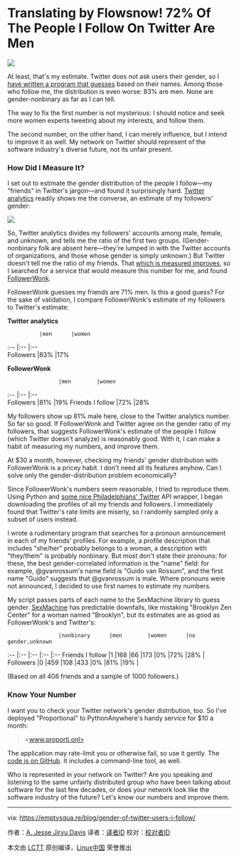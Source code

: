 Translating by Flowsnow!
72% Of The People I Follow On Twitter Are Men
===============================================

![](https://emptysqua.re/blog/gender-of-twitter-users-i-follow/abacus.jpg)

At least, that's my estimate. Twitter does not ask users their gender, so I [have written a program that guesses][1] based on their names. Among those who follow me, the distribution is even worse: 83% are men. None are gender-nonbinary as far as I can tell.

The way to fix the first number is not mysterious: I should notice and seek more women experts tweeting about my interests, and follow them.

The second number, on the other hand, I can merely influence, but I intend to improve it as well. My network on Twitter should represent of the software industry's diverse future, not its unfair present.

### How Did I Measure It?

I set out to estimate the gender distribution of the people I follow—my "friends" in Twitter's jargon—and found it surprisingly hard. [Twitter analytics][2] readily shows me the converse, an estimate of my followers' gender:

![](https://emptysqua.re/blog/gender-of-twitter-users-i-follow/twitter-analytics.png)

So, Twitter analytics divides my followers' accounts among male, female, and unknown, and tells me the ratio of the first two groups. (Gender-nonbinary folk are absent here—they're lumped in with the Twitter accounts of organizations, and those whose gender is simply unknown.) But Twitter doesn't tell me the ratio of my friends. That [which is measured improves][3], so I searched for a service that would measure this number for me, and found [FollowerWonk][4].

FollowerWonk guesses my friends are 71% men. Is this a good guess? For the sake of validation, I compare FollowerWonk's estimate of my followers to Twitter's estimate:

**Twitter analytics**

 	          |men	    |women
:--         |:--      |:-- 	          
Followers	  |83%	    |17%

**FollowerWonk**

 	                |men	    |women
:--               |:--      |:-- 	                
Followers	        |81%	    |19%
Friends I follow	|72%	    |28%

My followers show up 81% male here, close to the Twitter analytics number. So far so good. If FollowerWonk and Twitter agree on the gender ratio of my followers, that suggests FollowerWonk's estimate of the people I follow (which Twitter doesn't analyze) is reasonably good. With it, I can make a habit of measuring my numbers, and improve them.

At $30 a month, however, checking my friends' gender distribution with FollowerWonk is a pricey habit. I don't need all its features anyhow. Can I solve only the gender-distribution problem economically?

Since FollowerWonk's numbers seem reasonable, I tried to reproduce them. Using Python and [some nice Philadelphians' Twitter][5] API wrapper, I began downloading the profiles of all my friends and followers. I immediately found that Twitter's rate limits are miserly, so I randomly sampled only a subset of users instead.

I wrote a rudimentary program that searches for a pronoun announcement in each of my friends' profiles. For example, a profile description that includes "she/her" probably belongs to a woman, a description with "they/them" is probably nonbinary. But most don't state their pronouns: for these, the best gender-correlated information is the "name" field: for example, @gvanrossum's name field is "Guido van Rossum", and the first name "Guido" suggests that @gvanrossum is male. Where pronouns were not announced, I decided to use first names to estimate my numbers.

My script passes parts of each name to the SexMachine library to guess gender. [SexMachine][6] has predictable downfalls, like mistaking "Brooklyn Zen Center" for a woman named "Brooklyn", but its estimates are as good as FollowerWonk's and Twitter's:



 	                |nonbinary	    |men	    |women	    |no gender,unknown
:--               |:--            |:--      |:--        |:--
Friends I follow	|1	            |168	    |66	        |173
 	                |0%	            |72%	    |28%	      |
Followers	        |0	            |459	    |108	      |433
 	                |0%	            |81%	    |19%	      |

(Based on all 408 friends and a sample of 1000 followers.)

### Know Your Number

I want you to check your Twitter network's gender distribution, too. So I've deployed "Proportional" to PythonAnywhere's handy service for $10 a month:

><www.proporti.onl>

The application may rate-limit you or otherwise fail, so use it gently. The [code is on GitHub][7]. It includes a command-line tool, as well.

Who is represented in your network on Twitter? Are you speaking and listening to the same unfairly distributed group who have been talking about software for the last few decades, or does your network look like the software industry of the future? Let's know our numbers and improve them.





--------------------------------------------------------------------------------

via: https://emptysqua.re/blog/gender-of-twitter-users-i-follow/

作者：[A. Jesse Jiryu Davis][a]
译者：[译者ID](https://github.com/译者ID)
校对：[校对者ID](https://github.com/校对者ID)

本文由 [LCTT](https://github.com/LCTT/TranslateProject) 原创编译，[Linux中国](https://linux.cn/) 荣誉推出

[a]: https://disqus.com/by/AJesseJiryuDavis/
[1]: https://www.proporti.onl/
[2]: https://analytics.twitter.com/
[3]: http://english.stackexchange.com/questions/14952/that-which-is-measured-improves
[4]: https://moz.com/followerwonk/
[5]: https://github.com/bear/python-twitter/graphs/contributors
[6]: https://pypi.python.org/pypi/SexMachine/
[7]: https://github.com/ajdavis/twitter-gender-distribution
